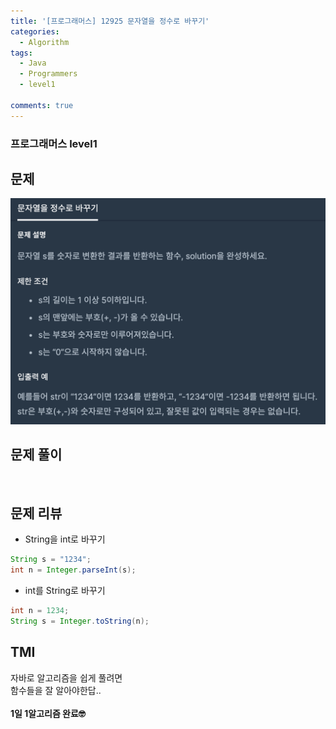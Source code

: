 ```yaml
---
title: '[프로그래머스] 12925 문자열을 정수로 바꾸기'
categories:
  - Algorithm
tags:
  - Java
  - Programmers
  - level1

comments: true 
---
```

### 프로그래머스 level1

## 문제
 <a href="/assets/images/P12925.png"><img src="/assets/images/P12925.png"></a>
 <br/>

## 문제 풀이

<script src="https://gist.github.com/kyeahen/5bcdf3c07a6e903a9513e260f89f9395.js"></script>
<br/>

## 문제 리뷰

* String을 int로 바꾸기

~~~ java
String s = "1234";
int n = Integer.parseInt(s);
~~~

* int를 String로 바꾸기

~~~ java
int n = 1234;
String s = Integer.toString(n);
~~~

## TMI

자바로 알고리즘을 쉽게 풀려면<br>
함수들을 잘 알아야한답..<br>
<br/>
**1일 1알고리즘 완료🤓**



